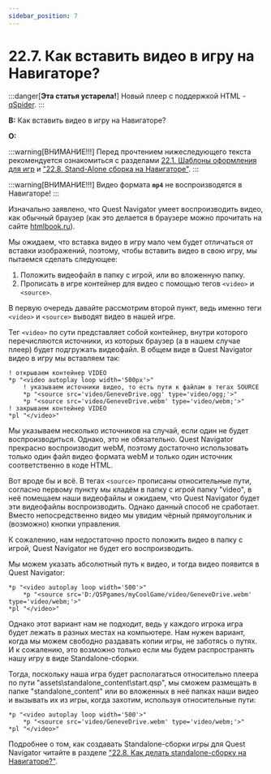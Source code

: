 ```yaml
---
sidebar_position: 7
---
```


# 22.7. Как вставить видео в игру на Навигаторе?
<!-- [:faq_22_07] -->

:::danger[**Эта статья устарела!**]
Новый плеер с поддержкой HTML - [qSpider](../../articles/qspider_0120.md).
:::

**В:** Как вставить видео в игру на Навигаторе?

**О:**

:::warning[ВНИМАНИЕ!!!]
Перед прочтением нижеследующего текста рекомендуется ознакомиться с разделами [22.1. Шаблоны оформления для игр](layout_templates.md) и ["22.8. Stand-Alone сборка на Навигаторе"](standalone.md).
:::

:::warning[ВНИМАНИЕ!!!]
Видео формата **`mp4`** не воспроизводятся в Навигаторе!
:::

Изначально заявлено, что Quest Navigator умеет воспроизводить видео, как обычный браузер (как это делается в браузере можно прочитать на сайте [htmlbook.ru](http://htmlbook.ru/html/video)).

Мы ожидаем, что вставка видео в игру мало чем будет отличаться от вставки изображений, поэтому, чтобы вставить видео в свою игру, мы пытаемся сделать следующее:

1. Положить видеофайл в папку с игрой, или во вложенную папку.
2. Прописать в игре контейнер для видео с помощью тегов `<video>` и `<source>`.

В первую очередь давайте рассмотрим второй пункт, ведь именно теги `<video>` и `<source>` выводят видео в нашей игре.

Тег `<video>` по сути представляет собой контейнер, внутри которого перечисляются источники, из которых браузер (а в нашем случае плеер) будет подгружать видеофайл. В общем виде в Quest Navigator видео в игру мы вставляем так:
```qsp
! открываем контейнер VIDEO
*p "<video autoplay loop width='500px'>"
    ! указываем источники видео, то есть пути к файлам в тегах SOURCE
    *p "<source src='video/GeneveDrive.ogg' type='video/ogg;'>"
    *p "<source src='video/GeneveDrive.webm' type='video/webm;'>"
! закрываем контейнер VIDEO
*pl "</video>"
```
Мы указываем несколько источников на случай, если один не будет воспроизводиться. Однако, это не обязательно. Quest Navigator прекрасно воспроизводит webM, поэтому достаточно использовать только один файл видео формата webM и только один источник соответственно в коде HTML.

Вот вроде бы и всё. В тегах `<source>` прописаны относительные пути, согласно первому пункту мы кладём в папку с игрой папку "video", в неё помещаем наши видеофайлы и ожидаем, что Quest Navigator будет эти видеофайлы воспроизводить. Однако данный способ не сработает. Вместо непосредственно видео мы увидим чёрный прямоугольник и (возможно) кнопки управления.

К сожалению, нам недостаточно просто положить видео в папку с игрой, Quest Navigator не будет его воспроизводить.

Мы можем указать абсолютный путь к видео, и тогда видео появится в Quest Navigator:
```qsp
*p "<video autoplay loop width='500'>"
    *p "<source src='D:/QSPgames/myCoolGame/video/GeneveDrive.webm' type='video/webm;'>"
*pl "</video>"
```
Однако этот вариант нам не подходит, ведь у каждого игрока игра будет лежать в разных местах на компьютере. Нам нужен вариант, когда мы можем свободно раздавать копии игры, не заботясь о путях. И к сожалению, это возможно только если мы будем распространять нашу игру в виде Standalone-сборки.

Тогда, поскольку наша игра будет располагаться относительно плеера по пути "assets\standalone_content\start.qsp", мы сможем размещать в папке "standalone_content" или во вложенных в неё папках наши видео и вызывать их из игры, когда захотим, используя относительные пути:
```qsp
*p "<video autoplay loop width='500'>"
    *p "<source src='video/GeneveDrive.webm' type='video/webm;'>"
*pl "</video>"
```
Подробнее о том, как создавать Standalone-сборки игры для Quest Navigator читайте в разделе ["22.8. Как делать standalone-сборку на Навигаторе?"](standalone.md).
